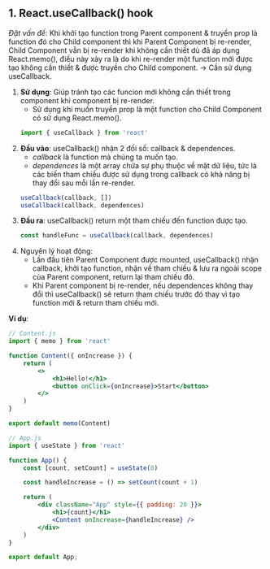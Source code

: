 ## 1. React.useCallback() hook

*Đặt vấn đề*: Khi khởi tạo function trong Parent component & truyền prop là function đó cho Child component thì khi Parent Component bị re-render, Child Component vẫn bị re-render khi không cần thiết dù đã áp dụng React.memo(), điều này xảy ra là do khi re-render một function mới được tạo không cần thiết & được truyền cho Child component. -> Cần sử dụng useCallback.  

1. **Sử dụng**: Giúp tránh tạo các funcion mới không cần thiết trong component khi component bị re-render.  
    - Sử dụng khi muốn truyền prop là một function cho Child Component có sử dụng React.memo().  
    ```jsx
    import { useCallback } from 'react'
    ```
2. **Đầu vào**: useCallback() nhận 2 đối số: callback & dependences.  
    - *callback* là function mà chúng ta muốn tạo.  
    - *dependences* là một array chứa sự phụ thuộc về mặt dữ liệu, tức là các biến tham chiếu được sử dụng trong callback có khả năng bị thay đổi sau mỗi lần re-render.  
    ```jsx
    useCallback(callback, [])
    useCallback(callback, dependences)
    ```
3. **Đầu ra**: useCallback() return một tham chiếu đến function được tạo.  
    ```jsx
    const handleFunc = useCallback(callback, dependences)
    ```
4. Nguyên lý hoạt động: 
    - Lần đầu tiên Parent Component được mounted, useCallback() nhận callback, khởi tạo function, nhận về tham chiếu & lưu ra ngoài scope của Parent component, return lại tham chiếu đó.  
    - Khi Parent component bị re-render, nếu dependences không thay đổi thì useCallback() sẽ return tham chiếu trước đó thay vì tạo function mới & return tham chiếu mới.  

**Ví dụ**:  

```jsx
// Content.js
import { memo } from 'react'

function Content({ onIncrease }) {
    return (
        <>
            <h1>Hello!</h1>
            <button onClick={onIncrease}>Start</button>
        </>
    )
}

export default memo(Content)

// App.js
import { useState } from 'react'

function App() {
    const [count, setCount] = useState(0)

    const handleIncrease = () => setCount(count + 1)

    return (
        <div className="App" style={{ padding: 20 }}>
            <h1>{count}</h1>
            <Content onIncrease={handleIncrease} />
        </div>
    )
}

export default App;
```
